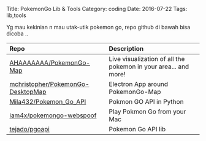 Title: PokemonGo Lib & Tools
Category: coding
Date: 2016-07-22
Tags: lib,tools

Yg mau kekinian n mau utak-utik pokemon go, repo github di bawah bisa dicoba ..


| Repo | Description |
|:-----|:------------|
| [AHAAAAAAA/PokemonGo-Map](https://github.com/AHAAAAAAA/PokemonGo-Map) | Live visualization of all the pokemon in your area... and more! |
| [mchristopher/PokemonGo-DesktopMap](https://github.com/mchristopher/PokemonGo-DesktopMap) | Electron App around PokemonGo-Map |
| [Mila432/Pokemon_Go_API](https://github.com/Mila432/Pokemon_Go_API) | Pokmon GO API in Python |
| [iam4x/pokemongo-webspoof](https://github.com/iam4x/pokemongo-webspoof) | Play Pokmon Go from your Mac |
| [tejado/pgoapi](https://github.com/tejado/pgoapi) | Pokemon Go API lib |
